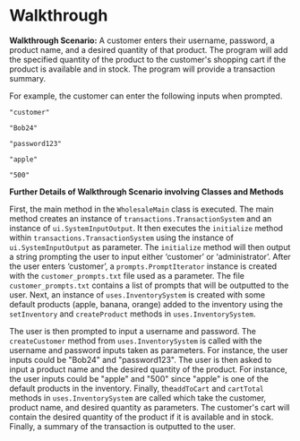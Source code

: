 ﻿# Walkthrough


**Walkthrough Scenario:**  A customer enters their username, password, a product name, and a desired quantity of that product. The program will add the specified quantity of the product to the customer's shopping cart if the product is available and in stock. The program will provide a transaction summary. 

For example, the customer can enter the following inputs when prompted.
    
    "customer"

    "Bob24"

    "password123"

    "apple"

    "500"

**Further Details of Walkthrough Scenario involving Classes and Methods** 

First, the main method in the `WholesaleMain` class is executed. The main method creates an instance of `transactions.TransactionSystem` and an instance of `ui.SystemInputOutput`. It then executes the `initialize` method within `transactions.TransactionSystem` using the instance of `ui.SystemInputOutput` as parameter. The `initialize` method will then output a string prompting the user to input either ‘customer’ or ‘administrator’. After the user enters ‘customer’, a `prompts.PromptIterator` instance is created with the `customer_prompts.txt` file used as a parameter. The file `customer_prompts.txt` contains a list of prompts that will be outputted to the user.  Next, an instance of `uses.InventorySystem` is created with some default products (apple, banana, orange) added to the inventory using the `setInventory` and `createProduct` methods in `uses.InventorySystem`.

The user is then prompted to input a username and password.  The `createCustomer` method from  `uses.InventorySystem` is called with the username and password inputs taken as parameters.  For instance, the user inputs could be "Bob24" and "password123". The user is then asked to input a product name and the desired quantity of the product. For instance, the user inputs could be "apple" and "500" since "apple" is one of the default products in the inventory.  Finally, the`addToCart` and `cartTotal` methods in `uses.InventorySystem` are called which take the customer, product name, and desired quantity as parameters. The customer's cart will contain the desired quantity of the product if it is available and in stock. Finally, a summary of the transaction is outputted to the user.
